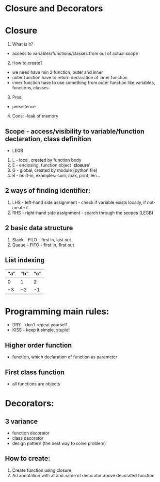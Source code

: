 # Closure and Decorators

# Closure

1. What is it?

- access to variables/functions/classes from out of actual scope

2. How to create?

- we need have min 2 function, outer and inner
- outer function have to return declaration of inner function
- inner function have to use something from outer function like variables, functions, classes

3. Pros:

- persistence

4. Cons:
   -leak of memory

## Scope - access/visibility to variable/function declaration, class definition

- LEGB

1. L - local, created by function body
2. E - enclosing, function object '__closure__'
3. G - global, created by module (python file)
4. B - built-in, examples: sum, max, print, len...

## 2 ways of finding identifier:

1. LHS - left-hand side assignment - check if variable exists locally, if not- create it
2. RHS - right-hand side assignment - search through the scopes (LEGB)

## 2 basic data structure

1. Stack - FILO - first in, last out
2. Queue - FIFO - first in, first out

## List indexing

"a" | "b" | "c"
--- | --- | ---
0 | 1 | 2
-3 | -2 | -1

# Programming main rules:

- DRY - don't repeat yourself
- KISS - keep it simple, stupid!

## Higher order function

- function, which declaration of function as parameter

## First class function

- all functions are objects

# Decorators:

## 3 variance

- function decorator 
- class decorator
- design pattern (the best way to solve problem)

## How to create: 
1. Create function using closure
2. Ad annotation with at and name of decorator above decorated function


